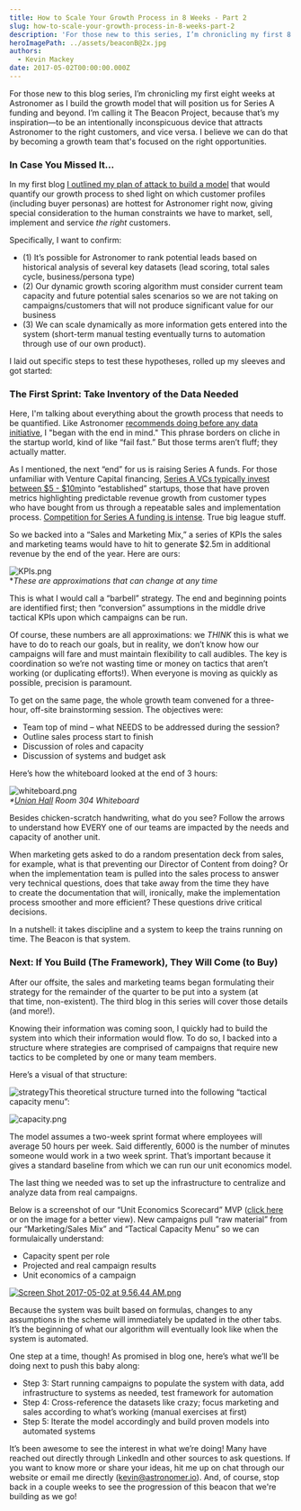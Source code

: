 ```yaml
---
title: How to Scale Your Growth Process in 8 Weeks - Part 2
slug: how-to-scale-your-growth-process-in-8-weeks-part-2
description: 'For those new to this series, I’m chronicling my first 8 weeks at Astronomer as I build the growth model that will position us for Series A funding and beyond.'
heroImagePath: ../assets/beaconB@2x.jpg
authors:
  - Kevin Mackey
date: 2017-05-02T00:00:00.000Z
---
```


For those new to this blog series, I’m chronicling my first eight weeks at Astronomer as I build the growth model that will position us for Series A funding and beyond. I’m calling it The Beacon Project, because that’s my inspiration—to be an intentionally inconspicuous device that attracts Astronomer to the right customers, and vice versa. I believe we can do that by becoming a growth team that's focused on&nbsp;the right opportunities.&nbsp;

### In Case You Missed It...

In my first blog [I outlined my plan of attack to build a model](https://www.astronomer.io/blog/how-to-scale-your-growth-process-in-8-weeks) that would quantify our growth process to shed light on which customer profiles (including buyer personas) are hottest for Astronomer right now, giving special consideration to the human constraints we have to market, sell, implement and service _the right_ customers.

Specifically, I want to confirm:

- (1) It’s possible for Astronomer to rank potential leads based on historical analysis of several key datasets (lead scoring, total sales cycle, business/persona type)
- (2) Our dynamic growth scoring algorithm must consider current team capacity and future potential sales scenarios so we are not taking on campaigns/customers that will not produce significant value for our business
- (3) We can scale dynamically as more information gets entered into the system (short-term manual testing eventually turns to automation through use of our own product).

I laid out specific steps to test these hypotheses, rolled up my sleeves and got started:

### The First Sprint: Take Inventory of the Data Needed

Here, I'm talking about everything about the growth process that needs to be quantified. Like Astronomer&nbsp;[recommends doing before any data initiative](https://www.astronomer.io/blog/five-steps-to-take-before-kicking-off-a-clickstream-data-initiative), I "began with the end in mind." This phrase borders on cliche in the startup world, kind of like “fail fast.” But those terms aren’t fluff; they actually matter.

As I mentioned, the next “end” for us is raising Series A funds.&nbsp;For those unfamiliar with Venture Capital financing, [Series A VCs typically invest between $5 - $10m](https://bothsidesofthetable.com/what-is-the-definition-of-a-seed-round-or-an-a-round-2cf20264297c)into “established” startups, those that have proven metrics highlighting predictable revenue growth from customer types who&nbsp;have bought from us through a repeatable sales and implementation process. [Competition for Series A funding is intense](https://bothsidesofthetable.com/getting-back-your-series-a-mojo-eb137a816f48). True big league stuff.

So we backed into a “Sales and Marketing Mix,” a series of KPIs the sales and marketing teams would have to hit to generate $2.5m in additional revenue by the end of the year. Here are ours:

![KPIs.png](../assets/KPIs.png)  
\*_These are approximations that can change at any time_

This is what I would call a “barbell” strategy. The end and beginning points are identified first; then “conversion” assumptions in the middle drive tactical KPIs upon which campaigns can be run.

Of course, these numbers are all approximations: we _THINK_ this is what we have to do to reach our goals, but in reality, we don’t know how our campaigns will fare and must&nbsp;maintain flexibility to call audibles. The key is coordination so we’re not wasting time or money on tactics that aren’t working (or duplicating efforts!). When everyone is moving as quickly as possible, precision is paramount.

To get on the same page, the whole growth team convened for a three-hour, off-site brainstorming session. The objectives were:

- Team top of mind – what NEEDS to be addressed during the session?
- Outline sales process start to finish 
- Discussion of roles and capacity 
- Discussion of systems and budget ask

Here’s how the whiteboard looked at the end of 3 hours:

![whiteboard.png](../assets/whiteboard.png)  
_\*[Union Hall](https://unionhallcincy.com/) Room 304 Whiteboard_

Besides chicken-scratch handwriting, what do you see? Follow the arrows to understand how EVERY one of our teams are impacted by the needs and capacity of another unit.

When marketing gets asked to do a random presentation deck from sales, for example, what is that preventing our Director of Content from doing? Or when the implementation team is pulled into the sales process to answer very technical questions, does that take away from the time they have to&nbsp;create the documentation that will, ironically, make the implementation process smoother and more efficient? These questions drive&nbsp;critical decisions.

In a nutshell: it takes discipline and a system to keep the trains running on time. The Beacon is that system.

### Next: If You Build (The Framework), They Will Come (to Buy)

After our offsite, the sales and marketing teams began formulating their strategy for the remainder of the quarter to be put into a system (at that&nbsp;time, non-existent). The third blog in this series will cover those details (and more!).

Knowing their&nbsp;information was coming soon, I quickly had to build the system into which their information would flow. To do so, I backed into a structure where strategies are comprised of campaigns that require new tactics to be completed by one or many team members.

Here’s a visual of that structure:

![strategy](../assets/ScreenShot2017-05-02at10.03.47AM.png "strategy")This theoretical structure turned into the following “tactical capacity menu”:

![capacity.png](../assets/capacity.png)

The model assumes a two-week sprint format where employees will average 50 hours per week. Said differently, 6000 is the number of minutes someone would work in a two week sprint. That’s important because it gives a standard baseline from which we can run our unit economics model.

The last thing we needed was to set up the infrastructure to centralize and analyze data from real campaigns.

Below is a screenshot of our “Unit Economics Scorecard” MVP ([click here](https://docs.google.com/a/astronomer.io/spreadsheets/d/1hKq2b29u7ahFrkWqjIHFEYhMb9JBxlp0sAO4PVahSwY/edit?usp=sharing) or on the image for a better view). New campaigns pull “raw material” from our “Marketing/Sales Mix” and “Tactical Capacity Menu” so we can formulaically understand:

- Capacity spent per role
- Projected and real campaign results
- Unit economics of a campaign

[![Screen Shot 2017-05-02 at 9.56.44 AM.png](../assets/ScreenShot2017-05-02at9.56.44AM.png)](https://docs.google.com/a/astronomer.io/spreadsheets/d/1hKq2b29u7ahFrkWqjIHFEYhMb9JBxlp0sAO4PVahSwY/edit?usp=sharing)

Because the system was built based on formulas, changes to any assumptions in the scheme will immediately be updated in the other tabs. It’s the beginning of what our algorithm will eventually look like when the system is automated.

One step at a time, though! As promised in blog one, here’s what we’ll be doing next to push this baby along:

- Step 3: Start running campaigns to populate the system with data, add infrastructure to systems as needed, test framework for automation
- Step 4: Cross-reference the datasets like crazy; focus marketing and sales according to what’s working (manual exercises at first)
- Step 5: Iterate the model accordingly and build proven models into automated systems

It’s been awesome to see the interest in what we’re doing! Many have reached out directly through LinkedIn and other sources to ask questions. If you want to know more or share your ideas, hit me up on chat through our website or email me directly ([kevin@astronomer.io](mailto:kevin@astronomer.io)).&nbsp;And, of course, stop back in a couple weeks to see the progression of&nbsp;this beacon that we're building as we go!


